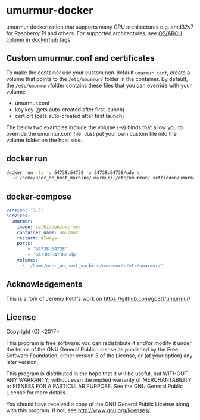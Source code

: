 # umurmur-docker

umurmur dockerization that supports many CPU architectures e.g. amd32v7 for Raspberry Pi and others. For supported architectures, see [OS/ARCH column in dockerhub tags](https://hub.docker.com/r/sethidden/umurmur/tags)

## Custom umurmur.conf and certificates
To make the container use your custom non-default `umurmur.conf`, create a volume that points to the `/etc/umurmur/` folder in the container. By default, the `/etc/umurmur/`folder contains these files that you can override with your volume:
* umurmur.conf
* key.key (gets auto-created after first launch)
* cert.crt (gets auto-created after first launch)

The below two examples include the volume (-v) binds that allow you to override the umurmur.conf file. Just put your own custom file into the volume folder on the host side.

## docker run
```sh
docker run -ti -p 64738:64738 -p 64738:64738/udp \
  -v /home/user_on_host_machine/umurmur/:/etc/umurmur/ sethidden/umurmur:latest
```
## docker-compose

```yaml
version: "3.5"
services:
  umurmur:
    image: sethidden/umurmur
    container_name: umurmur
    restart: always
    ports:
        - '64738:64738'
        - '64738:64738/udp'
    volumes: 
      - '/home/user_on_host_machine/umurmur/:/etc/umurmur/'
```

## Acknowledgements

This is a fork of Jeremy Petit's work on https://github.com/gp3t1/umurmur/

## License

Copyright (C) <2017> <gp3t1>

This program is free software: you can redistribute it and/or modify it under the terms of the GNU General Public License as published by the Free Software Foundation, either version 3 of the License, or (at your option) any later version.

This program is distributed in the hope that it will be useful, but WITHOUT ANY WARRANTY; without even the implied warranty of MERCHANTABILITY or FITNESS FOR A PARTICULAR PURPOSE.  See the GNU General Public License for more details.

You should have received a copy of the GNU General Public License along with this program.  If not, see <http://www.gnu.org/licenses/>.
